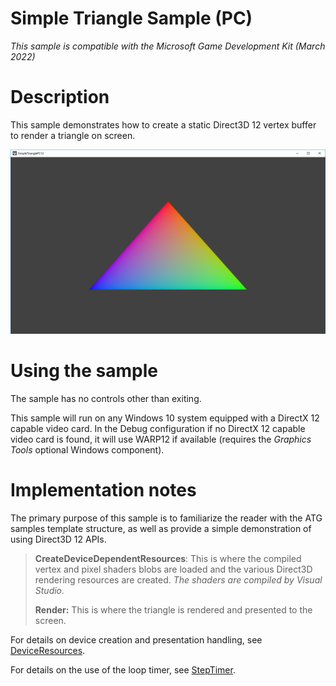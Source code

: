 # Simple Triangle Sample (PC)

*This sample is compatible with the Microsoft Game Development Kit
(March 2022)*

# Description

This sample demonstrates how to create a static Direct3D 12 vertex
buffer to render a triangle on screen.

![](./media/image1.png)

# Using the sample

The sample has no controls other than exiting.

This sample will run on any Windows 10 system equipped with a DirectX 12
capable video card. In the Debug configuration if no DirectX 12 capable
video card is found, it will use WARP12 if available (requires the
*Graphics Tools* optional Windows component).

# Implementation notes

The primary purpose of this sample is to familiarize the reader with the
ATG samples template structure, as well as provide a simple
demonstration of using Direct3D 12 APIs.

> **CreateDeviceDependentResources**: This is where the compiled vertex
> and pixel shaders blobs are loaded and the various Direct3D rendering
> resources are created. *The shaders are compiled by Visual Studio.*
>
> **Render:** This is where the triangle is rendered and presented to
> the screen.

For details on device creation and presentation handling, see
[DeviceResources](https://github.com/Microsoft/DirectXTK12/wiki/DeviceResources).

For details on the use of the loop timer, see
[StepTimer](https://github.com/Microsoft/DirectXTK/wiki/StepTimer).
